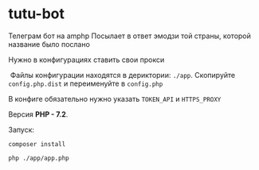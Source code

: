 # tutu-bot

Телеграм бот на amphp
Посылает в ответ эмодзи той страны, которой название было послано

Нужно в конфигурациях ставить свои прокси

 Файлы конфигурации находятся в дериктории:
    `./app`. Скопируйте `config.php.dist` и переименуйте в `config.php`

 
В конфиге обязательно нужно указать `TOKEN_API` и `HTTPS_PROXY`

Версия **PHP - 7.2**.

Запуск:

    composer install
    
    php ./app/app.php
